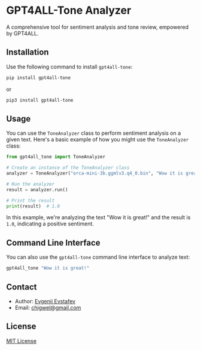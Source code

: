 # GPT4ALL-Tone Analyzer

A comprehensive tool for sentiment analysis and tone review, empowered by GPT4ALL.

## Installation

Use the following command to install `gpt4all-tone`:

```bash
pip install gpt4all-tone
```

or

```bash
pip3 install gpt4all-tone
```

## Usage

You can use the `ToneAnalyzer` class to perform sentiment analysis on a given text. Here's a basic example of how you might use the `ToneAnalyzer` class:

```python
from gpt4all_tone import ToneAnalyzer

# Create an instance of the ToneAnalyzer class
analyzer = ToneAnalyzer("orca-mini-3b.ggmlv3.q4_0.bin", "Wow it is great!")

# Run the analyzer
result = analyzer.run()

# Print the result
print(result)  # 1.0
```

In this example, we're analyzing the text "Wow it is great!" and the result is `1.0`, indicating a positive sentiment.

## Command Line Interface

You can also use the `gpt4all-tone` command line interface to analyze text:

```bash
gpt4all_tone "Wow it is great!"
```

## Contact

- Author: [Evgenii Evstafev](https://www.linkedin.com/in/eugene-evstafev-716669181/)
- Email: [chigwel@gmail.com](mailto:chigwel@gmail.com)

## License

[MIT License](LICENSE)